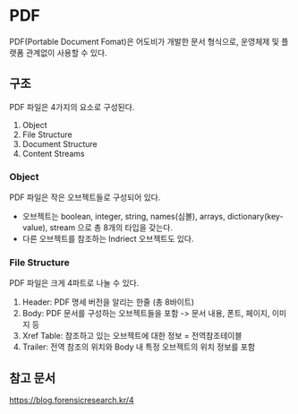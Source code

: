 # PDF 

PDF(Portable Document Fomat)은 어도비가 개발한 문서 형식으로, 운영체제 및 플랫폼 관계없이 사용할 수 있다. 

## 구조

PDF 파일은 4가지의 요소로 구성된다.

1. Object
2. File Structure
3. Document Structure
4. Content Streams

### Object 

PDF 파일은 작은 오브젝트들로 구성되어 있다.

- 오브젝트는 boolean, integer, string, names(심볼), arrays, dictionary(key-value), stream 으로 총 8개의 타입을 갖는다.
- 다른 오브젝트를 참조하는 Indriect 오브젝트도 있다.

### File Structure

PDF 파일은 크게 4파트로 나눌 수 있다.

1. Header: PDF 명세 버전을 알리는 한줄 (총 8바이트)
2. Body: PDF 문서를 구성하는 오브젝트들을 포함 -> 문서 내용, 폰트, 페이지, 이미지 등 
3. Xref Table: 참조하고 있는 오브젝트에 대한 정보 = 전역참조테이블
4. Trailer: 전역 참조의 위치와 Body 내 특정 오브젝트의 위치 정보를 포함

## 참고 문서

https://blog.forensicresearch.kr/4